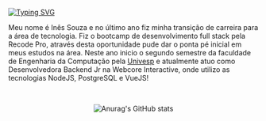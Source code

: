 [![Typing SVG](https://readme-typing-svg.herokuapp.com/?lines=Olá+😊&color=c3c3c3)](https://git.io/typing-svg)

<!--[![Typing SVG](https://readme-typing-svg.herokuapp.com/?lines=Take+a+☕+and+enjoy&color=c3c3c3)](https://git.io/typing-svg)-->
Meu nome é Inês Souza e no último ano fiz minha transição de carreira para a área de tecnologia. Fiz o bootcamp de desenvolvimento full stack pela Recode Pro, através desta oportunidade pude dar o ponta pé inicial em meus estudos na área. Neste ano inicio o segundo semestre da faculdade de Engenharia da Computação pela <a href="https://univesp.br">Univesp</a> e atualmente atuo como Desenvolvedora Backend Jr na Webcore Interactive, onde utilizo as tecnologias NodeJS, PostgreSQL e VueJS!

<br/>

<div align="center">
  
![Anurag's GitHub stats](https://github-readme-stats.vercel.app/api?username=inessouza&hide=issues,prs&&theme=tokyonight)
  
</div>
